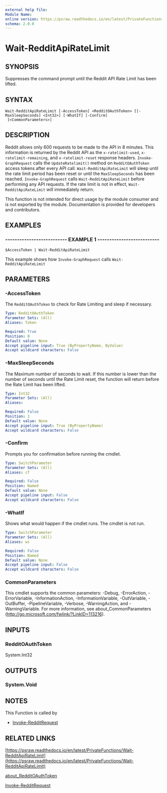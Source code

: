```yaml
---
external help file: 
Module Name: 
online version: https://psraw.readthedocs.io/en/latest/PrivateFunctions/Wait-RedditApiRateLimit
schema: 2.0.0
---
```


# Wait-RedditApiRateLimit

## SYNOPSIS
Suppresses the command prompt until the Reddit API Rate Limit has been lifted.

## SYNTAX

```
Wait-RedditApiRateLimit [-AccessToken] <RedditOAuthToken> [[-MaxSleepSeconds] <Int32>] [-WhatIf] [-Confirm]
 [<CommonParameters>]
```

## DESCRIPTION
Reddit allows only 600 requests to be made to the API in 8 minutes. This information is returned by the Reddit API as the `x-ratelimit-used`, `x-ratelimit-remaining`, and `x-ratelimit-reset` response headers. `Invoke-GraphRequest` calls the `UpdateRatelimit()` method on `RedditOAuthToken` access tokens after every API call. `Wait-RedditApiRateLimit` will sleep until the rate limit period has been reset or until the `MaxSleepSeconds` has been reached. `Invoke-GraphRequest` calls `Wait-RedditApiRateLimit` before performing any API requests. If the rate limit is not in effect, `Wait-RedditApiRateLimit` will immediately return.

This function is not intended for direct usage by the module consumer and is not exported by the module. Documentation is provided for developers and contributors.

## EXAMPLES

### -------------------------- EXAMPLE 1 --------------------------
```
$AccessToken | Wait-RedditApiRateLimit
```

This example shows how `Invoke-GraphRequest` calls `Wait-RedditApiRateLimit`

## PARAMETERS

### -AccessToken
The `RedditOAuthToken` to check for Rate Limiting and sleep if necessary.

```yaml
Type: RedditOAuthToken
Parameter Sets: (All)
Aliases: Token

Required: True
Position: 0
Default value: None
Accept pipeline input: True (ByPropertyName, ByValue)
Accept wildcard characters: False
```

### -MaxSleepSeconds
The Maximum number of seconds to wait. If this number is lower than the number of seconds until the Rate Limit reset, the function will return before the Rate Limit has been lifted.

```yaml
Type: Int32
Parameter Sets: (All)
Aliases: 

Required: False
Position: 1
Default value: None
Accept pipeline input: True (ByPropertyName)
Accept wildcard characters: False
```

### -Confirm
Prompts you for confirmation before running the cmdlet.

```yaml
Type: SwitchParameter
Parameter Sets: (All)
Aliases: cf

Required: False
Position: Named
Default value: None
Accept pipeline input: False
Accept wildcard characters: False
```

### -WhatIf
Shows what would happen if the cmdlet runs.
The cmdlet is not run.

```yaml
Type: SwitchParameter
Parameter Sets: (All)
Aliases: wi

Required: False
Position: Named
Default value: None
Accept pipeline input: False
Accept wildcard characters: False
```

### CommonParameters
This cmdlet supports the common parameters: -Debug, -ErrorAction, -ErrorVariable, -InformationAction, -InformationVariable, -OutVariable, -OutBuffer, -PipelineVariable, -Verbose, -WarningAction, and -WarningVariable. For more information, see about_CommonParameters (http://go.microsoft.com/fwlink/?LinkID=113216).

## INPUTS

### RedditOAuthToken
System.Int32

## OUTPUTS

### System.Void

## NOTES
This Function is called by 

* [Invoke-RedditRequest](https://psraw.readthedocs.io/en/latest/Module/Invoke-RedditRequest)

## RELATED LINKS

[https://psraw.readthedocs.io/en/latest/PrivateFunctions/Wait-RedditApiRateLimit](https://psraw.readthedocs.io/en/latest/PrivateFunctions/Wait-RedditApiRateLimit)

[about_RedditOAuthToken](https://psraw.readthedocs.io/en/latest/Module/about_RedditOAuthToken)

[Invoke-RedditRequest](https://psraw.readthedocs.io/en/latest/Module/Invoke-RedditRequest)